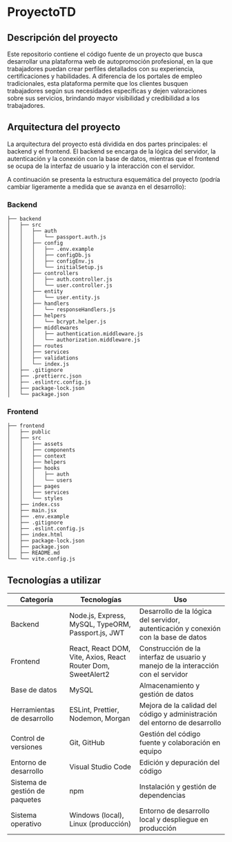 # ProyectoTD

## Descripción del proyecto

Este repositorio contiene el código fuente de un proyecto que busca desarrollar una plataforma web de autopromoción profesional, en la que trabajadores puedan crear perfiles detallados con su experiencia, certificaciones y habilidades. A diferencia de los portales de empleo tradicionales, esta plataforma permite que los clientes busquen trabajadores según sus necesidades específicas y dejen valoraciones sobre sus servicios, brindando mayor visibilidad y credibilidad a los trabajadores.

## Arquitectura del proyecto

La arquitectura del proyecto está dividida en dos partes principales: el backend y el frontend. El backend se encarga de la lógica del servidor, la autenticación y la conexión con la base de datos, mientras que el frontend se ocupa de la interfaz de usuario y la interacción con el servidor.

A continuación se presenta la estructura esquemática del proyecto (podría cambiar ligeramente a medida que se avanza en el desarrollo):

### Backend
```plaintext
├── backend
│   ├── src
│   │   ├── auth
│   │   │   └── passport.auth.js
│   │   ├── config
│   │   │   ├── .env.example
│   │   │   ├── configDb.js
│   │   │   ├── configEnv.js
│   │   │   └── initialSetup.js
│   │   ├── controllers
│   │   │   ├── auth.controller.js
│   │   │   └── user.controller.js
│   │   ├── entity
│   │   │   └── user.entity.js
│   │   ├── handlers
│   │   │   └── responseHandlers.js
│   │   ├── helpers
│   │   │   └── bcrypt.helper.js
│   │   ├── middlewares
│   │   │   ├── authentication.middleware.js
│   │   │   └── authorization.middleware.js
│   │   ├── routes
│   │   ├── services
│   │   ├── validations
│   │   └── index.js
│   ├── .gitignore
│   ├── .prettierrc.json
│   ├── .eslintrc.config.js
│   ├── package-lock.json
│   └── package.json
```
### Frontend
```plaintext
├── frontend
│   ├── public
│   ├── src
│   │   ├── assets
│   │   ├── components
│   │   ├── context
│   │   ├── helpers
│   │   ├── hooks
│   │   │   ├── auth
│   │   │   └── users
│   │   ├── pages
│   │   ├── services
│   │   └── styles
│   ├── index.css
│   ├── main.jsx
│   ├── .env.example
│   ├── .gitignore
│   ├── .eslint.config.js
│   ├── index.html
│   ├── package-lock.json
│   ├── package.json
│   ├── README.md
└── └── vite.config.js
```

## Tecnologías a utilizar

<table>
    <thead>
        <tr>
            <th>Categoría</th>
            <th>Tecnologías</th>
            <th>Uso</th>
        </tr>
    </thead>
    <tbody>
        <tr>
            <td>Backend</td>
            <td>Node.js, Express, MySQL, TypeORM, Passport.js, JWT</td>
            <td>Desarrollo de la lógica del servidor, autenticación y conexión con la base de datos</td>
        </tr>
        <tr>
            <td>Frontend</td>
            <td>React, React DOM, Vite, Axios, React Router Dom, SweetAlert2</td>
            <td>Construcción de la interfaz de usuario y manejo de la interacción con el servidor</td>
        </tr>
        <tr>
            <td>Base de datos</td>
            <td>MySQL</td>
            <td>Almacenamiento y gestión de datos</td>
        </tr>
        <tr>
            <td>Herramientas de desarrollo</td>
            <td>ESLint, Prettier, Nodemon, Morgan</td>
            <td>Mejora de la calidad del código y administración del entorno de desarrollo</td>
        </tr>
        <tr>
            <td>Control de versiones</td>
            <td>Git, GitHub</td>
            <td>Gestión del código fuente y colaboración en equipo</td>
        </tr>
        <tr>
            <td>Entorno de desarrollo</td>
            <td>Visual Studio Code</td>
            <td>Edición y depuración del código</td>
        </tr>
        <tr>
            <td>Sistema de gestión de paquetes</td>
            <td>npm</td>
            <td>Instalación y gestión de dependencias</td>
        </tr>
        <tr>
            <td>Sistema operativo</td>
            <td>Windows (local), Linux (producción)</td>
            <td>Entorno de desarrollo local y despliegue en producción</td>
        </tr>
    </tbody>
</table>

